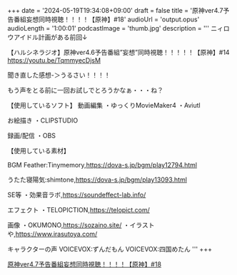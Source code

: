 +++
date = '2024-05-19T19:34:08+09:00'
draft = false
title = '原神ver4.7予告番組妄想同時視聴！！！！【原神】#18'
audioUrl = 'output.opus'
audioLength = '1:00:01'
podcastImage = 'thumb.jpg'
description = '''
ニィロウアイドル計画がある前回↓

【ハルシネラジオ】原神ver4.6予告番組”妄想”同時視聴！！！！！【原神】#14
https://youtu.be/TqmmyecDjsM

聞き直した感想-＞うるさい！！！！

もう声をとる前に一回お試しでとろうかなぁ・・・ね？

【使用しているソフト】
動画編集
・ゆっくりMovieMaker4
・Aviutl

お絵描き
・CLIPSTUDIO

録画/配信
・OBS

【使用している素材】

BGM
Feather:Tinymemory,https://dova-s.jp/bgm/play12794.html

うたた寝陽気:shimtone,https://dova-s.jp/bgm/play13093.html

SE等
・効果音ラボ,https://soundeffect-lab.info/

エフェクト
・TELOPICTION,https://telopict.com/

画像
・OKUMONO,https://sozaino.site/
・イラストや,https://www.irasutoya.com/

キャラクターの声
VOICEVOX:ずんだもん
VOICEVOX:四国めたん
'''
+++

[原神ver4.7予告番組妄想同時視聴！！！！【原神】#18](https://youtu.be/VfD1F3Ss53g)
